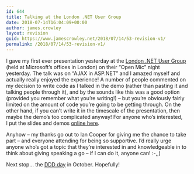 ```yaml
---
id: 644
title: Talking at the London .NET User Group
date: 2018-07-14T16:04:09+00:00
author: james.crowley
layout: revision
guid: https://www.jamescrowley.net/2018/07/14/53-revision-v1/
permalink: /2018/07/14/53-revision-v1/
---
```

I gave my first ever presentation yesterday at the [London .NET User Group](http://www.dnug.org.uk/) (held at Microsoft&#8217;s offices in London) on their &#8220;Open Mic&#8221; night yesterday.&nbsp;The talk was on &#8220;AJAX in ASP.NET&#8221; and I amazed myself and actually really enjoyed the experience! A number of people commented on my decision to write code as I talked in the demo (rather than pasting it and talking people through it), and by the sounds like this was a good option (provided you remember what you&#8217;re writing!) &#8211; but you&#8217;re obviously fairly limited on the amount of code you&#8217;re going to be getting through. On the other hand, if you can&#8217;t write it in the timescale of the presentation, then maybe the demo&#8217;s too complicated anyway!&nbsp;For anyone who&#8217;s interested, I&nbsp;put the slides and demos [online here](http://www.jamescrowley.co.uk/presentations.aspx).

Anyhow &#8211; my thanks go out to Ian Cooper for giving me the chance to take part &#8211; and everyone attending for being so supportive. I&#8217;d really urge anyone who&#8217;s got a topic that they&#8217;re interested in and knowledgeable in to think about giving speaking a go &#8211; if I can do it, anyone can! :-,,)

Next stop&#8230; the [DDD day](http://www.developerday.co.uk/) in October. Hopefully!